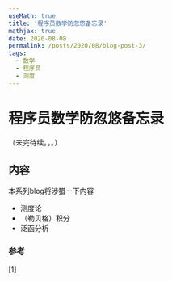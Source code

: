```yaml
---
useMath: true
title: '程序员数学防忽悠备忘录'
mathjax: true
date: 2020-08-08
permalink: /posts/2020/08/blog-post-3/
tags:
  - 数学
  - 程序员
  - 测度
---
```

# 程序员数学防忽悠备忘录

<!-- more -->

（未完待续。。。）

## 内容
本系列blog将涉猎一下内容
  - 测度论
  - （勒贝格）积分
  - 泛函分析

### 参考

<a id="1">[1]</a>

